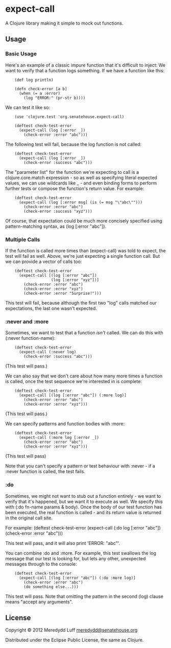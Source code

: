 # expect-call

A Clojure library making it simple to mock out functions.

## Usage

### Basic Usage

Here's an example of a classic impure function that it's difficult to inject: We want to verify that a function logs something. If we have a function like this:

		(def log println)
		
		(defn check-error [a b]
		  (when (= a :error)
		    (log "ERROR:" (pr-str b))))

We can test it like so:

		(use 'clojure.test 'org.senatehouse.expect-call)

		(deftest check-test-error
		  (expect-call (log [:error _])
		    (check-error :error "abc")))


The following test will fail, because the log function is not called:

		(deftest check-test-error
		  (expect-call (log [:error _])
		    (check-error :success "abc")))


The "parameter list" for the function we're expecting to call is a clojure.core.match expression - so as well as specifying literal expected values, we can use wildcards like _ - and even binding forms to perform further tests or compose the function's return value. For example:

		(deftest check-test-error
		  (expect-call (log [:error msg] (is (= msg "\"abc\"")))
		    (check-error :error "abc")
		    (check-error :success "xyz")))

Of course, that expectation could be much more concisely specified using pattern-matching syntax, as (log [:error "abc"]).

### Multiple Calls

If the function is called more times than (expect-call) was told to expect, the test will fail as well. Above, we're just expecting a single function call. But we can provide a vector of calls too:

		(deftest check-test-error
		  (expect-call [(log [:error "abc"])
		                (log [:error "xyz"])]
		    (check-error :error "abc")
		    (check-error :error "xyz")
		    (check-error :error "Surprise!")))

This test will fail, because although the first two "log" calls matched our expectations, the last one wasn't expected.

### :never and :more

Sometimes, we want to test that a function *isn't* called. We can do this with (:never function-name):

		(deftest check-test-error
		  (expect-call (:never log)
		    (check-error :success "abc")))
(This test will pass.)

We can also say that we don't care about how many more times a function is called, once the test sequence we're interested in is complete:

		(deftest check-test-error
		  (expect-call [(log [:error "abc"]) (:more log)]
		    (check-error :error "abc")
		    (check-error :error "xyz")))

(This test will pass.)

We can specify patterns and function bodies with :more:

		(deftest check-test-error
		  (expect-call (:more log [:error _])
		    (check-error :error "abc")
		    (check-error :error "xyz")))

(This test will pass)

Note that you can't specify a pattern or test behaviour with :never - if a :never function is called, the test fails.


### :do

Sometimes, we might not want to stub out a function entirely - we want to verify that it's happened, but we want it to execute as well. We specify this with (:do fn-name params & body). Once the body of our test function has been executed, the real function is called - and its return value is returned in the original call site.

For example:
		(deftest check-test-error
		  (expect-call (:do log [:error "abc"])
		    (check-error :error "abc")))

This test will pass, and it will also print 'ERROR: "abc"'.


You can combine :do and :more. For example, this test swallows the log message that our test is looking for, but lets any other, unexpected messages through to the console:

		(deftest check-test-error
		  (expect-call [(log [:error "abc"]) (:do :more log)]
		    (check-error :error "abc")
		    (do something else...)))

This test will pass. Note that omitting the pattern in the second (log) clause means "accept any arguments".


## License

Copyright © 2012 Meredydd Luff <meredydd@senatehouse.org>

Distributed under the Eclipse Public License, the same as Clojure.

